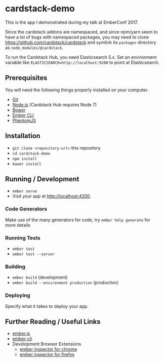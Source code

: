 # cardstack-demo

This is the app I demonstrated during my talk at EmberConf 2017.

Since the cardstack addons are namespaced, and since npm/yarn seem to have a lot of bugs with namespaced packages, you may need to clone https://github.com/cardstack/cardstack and symlink its `packages` directory as `node_modules/@cardstack`.

To run the Cardstack Hub, you need Elasticsearch 5.x. Set an environment variable like `ELASTICSEARCH=http://localhost:9200` to point at Elasticsearch.


## Prerequisites

You will need the following things properly installed on your computer.

* [Git](https://git-scm.com/)
* [Node.js](https://nodejs.org/) (Cardstack Hub requires Node 7)
* [Bower](https://bower.io/)
* [Ember CLI](https://ember-cli.com/)
* [PhantomJS](http://phantomjs.org/)

## Installation

* `git clone <repository-url>` this repository
* `cd cardstack-demo`
* `npm install`
* `bower install`

## Running / Development

* `ember serve`
* Visit your app at [http://localhost:4200](http://localhost:4200).

### Code Generators

Make use of the many generators for code, try `ember help generate` for more details

### Running Tests

* `ember test`
* `ember test --server`

### Building

* `ember build` (development)
* `ember build --environment production` (production)

### Deploying

Specify what it takes to deploy your app.

## Further Reading / Useful Links

* [ember.js](http://emberjs.com/)
* [ember-cli](https://ember-cli.com/)
* Development Browser Extensions
  * [ember inspector for chrome](https://chrome.google.com/webstore/detail/ember-inspector/bmdblncegkenkacieihfhpjfppoconhi)
  * [ember inspector for firefox](https://addons.mozilla.org/en-US/firefox/addon/ember-inspector/)

